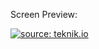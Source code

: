 Screen Preview:

<a href="https://u.teknik.io/OqBl2D.png"><img src="https://u.teknik.io/OqBl2D.png" title="source: teknik.io" /></a>
